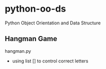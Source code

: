 # python-oo-ds
Python Object Orientation and Data Structure

## Hangman Game 

hangman.py

- using list [] to control correct letters
